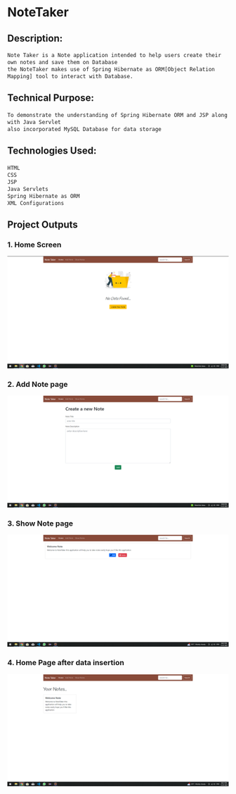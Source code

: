 # NoteTaker

## Description:
    Note Taker is a Note application intended to help users create their own notes and save them on Database 
    the NoteTaker makes use of Spring Hibernate as ORM[Object Relation Mapping] tool to interact with Database.

## Technical Purpose:
    To demonstrate the understanding of Spring Hibernate ORM and JSP along with Java Servlet
    also incorporated MySQL Database for data storage

## Technologies Used:
    HTML
    CSS
    JSP
    Java Servlets
    Spring Hibernate as ORM
    XML Configurations

## Project Outputs

### 1. Home Screen
   
![projectImages/home.png](https://github.com/vishwajeetsalunke2080/NoteTaker/blob/1d0cb32ec814c0340085969cbfff6150359f535d/projectImages/home.png)

### 2. Add Note page
   
![projectImages/addNote.png](https://github.com/vishwajeetsalunke2080/NoteTaker/blob/1d0cb32ec814c0340085969cbfff6150359f535d/projectImages/addNote.png)

### 3. Show Note page
   
![projectImages/showNote.png](https://github.com/vishwajeetsalunke2080/NoteTaker/blob/1d0cb32ec814c0340085969cbfff6150359f535d/projectImages/showNote.png)

### 4. Home Page after data insertion
   
![projectImages/home1.png](https://github.com/vishwajeetsalunke2080/NoteTaker/blob/1d0cb32ec814c0340085969cbfff6150359f535d/projectImages/home1.png)
